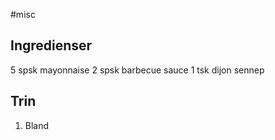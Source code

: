 #misc

## Ingredienser
5 spsk mayonnaise 
2 spsk barbecue sauce 
1 tsk dijon sennep

## Trin
1. Bland